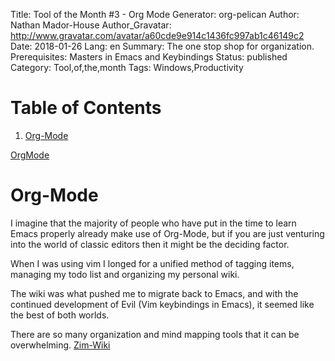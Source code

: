 Title: Tool of the Month #3 - Org Mode
Generator: org-pelican
Author: Nathan Mador-House
Author_Gravatar: http://www.gravatar.com/avatar/a60cde9e914c1436fc997ab1c46149c2
Date: 2018-01-26
Lang: en
Summary: The one stop shop for organization. Prerequisites: Masters in Emacs and Keybindings
Status: published
Category: Tool,of,the,month
Tags: Windows,Productivity


# Table of Contents

1.  [Org-Mode](#orgdf7f11e)

[OrgMode](https://orgmode.org/)


<a id="orgdf7f11e"></a>

# Org-Mode

I imagine that the majority of people who have put in the time to learn Emacs properly already make use of Org-Mode, but if you are just venturing into the world of classic editors then it might be the deciding factor.

When I was using vim I longed for a unified method of tagging items, managing my todo list and organizing my personal wiki.

The wiki was what pushed me to migrate back to Emacs, and with the continued development of Evil (Vim keybindings in Emacs), it seemed like the best of both worlds.

There are so many organization and mind mapping tools that it can be overwhelming. [Zim-Wiki](https://www.zim-wiki.org)

